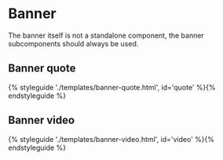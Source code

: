 # Banner

The banner itself is not a standalone component, the banner subcomponents should always be used.

## Banner quote

{% styleguide './templates/banner-quote.html', id='quote' %}{% endstyleguide %}

## Banner video

{% styleguide './templates/banner-video.html', id='video' %}{% endstyleguide %}
